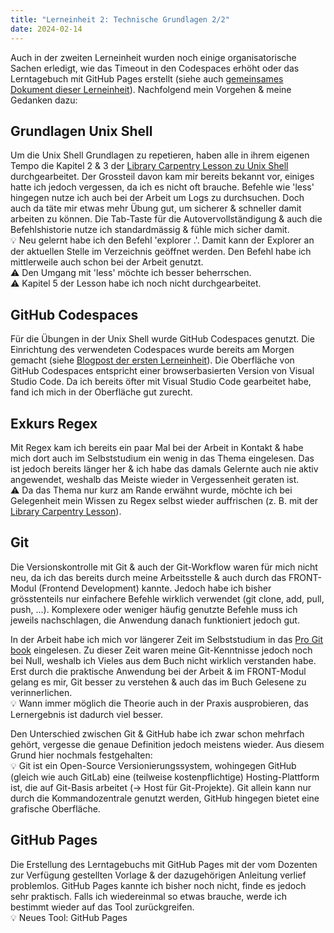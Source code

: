 ```yaml
---
title: "Lerneinheit 2: Technische Grundlagen 2/2"
date: 2024-02-14
---
```


Auch in der zweiten Lerneinheit wurden noch einige organisatorische Sachen erledigt, wie das Timeout in den Codespaces erhöht oder das Lerntagebuch mit GitHub Pages erstellt (siehe auch [gemeinsames Dokument dieser Lerneinheit](https://pad.gwdg.de/H-dlBlKaS9-xqX0ZH8fqcw)). Nachfolgend mein Vorgehen & meine Gedanken dazu:

## Grundlagen Unix Shell
Um die Unix Shell Grundlagen zu repetieren, haben alle in ihrem eigenen Tempo die Kapitel 2 & 3 der [Library Carpentry Lesson zu Unix Shell](https://librarycarpentry.org/lc-shell/index.html) durchgearbeitet. Der Grossteil davon kam mir bereits bekannt vor, einiges hatte ich jedoch vergessen, da ich es nicht oft brauche. Befehle wie 'less' hingegen nutze ich auch bei der Arbeit um Logs zu durchsuchen. Doch auch da täte mir etwas mehr Übung gut, um sicherer & schneller damit arbeiten zu können. Die Tab-Taste für die Autovervollständigung & auch die Befehlshistorie nutze ich standardmässig & fühle mich sicher damit.<br>
💡 Neu gelernt habe ich den Befehl 'explorer .'. Damit kann der Explorer an der aktuellen Stelle im Verzeichnis geöffnet werden. Den Befehl habe ich mittlerweile auch schon bei der Arbeit genutzt.<br>
⚠️ Den Umgang mit 'less' möchte ich besser beherrschen.<br>
⚠️ Kapitel 5 der Lesson habe ich noch nicht durchgearbeitet.

## GitHub Codespaces
Für die Übungen in der Unix Shell wurde GitHub Codespaces genutzt. Die Einrichtung des verwendeten Codespaces wurde bereits am Morgen gemacht (siehe [Blogpost der ersten Lerneinheit](https://yara-wagner.github.io/lerntagebuch/2024/02/14/lerneinheit1.html)). Die Oberfläche von GitHub Codespaces entspricht einer browserbasierten Version von Visual Studio Code. Da ich bereits öfter mit Visual Studio Code gearbeitet habe, fand ich mich in der Oberfläche gut zurecht.

## Exkurs Regex
Mit Regex kam ich bereits ein paar Mal bei der Arbeit in Kontakt & habe mich dort auch im Selbststudium ein wenig in das Thema eingelesen. Das ist jedoch bereits länger her & ich habe das damals Gelernte auch nie aktiv angewendet, weshalb  das Meiste wieder in Vergessenheit geraten ist.<br>
⚠️ Da das Thema nur kurz am Rande erwähnt wurde, möchte ich bei Gelegenheit mein Wissen zu Regex selbst wieder auffrischen (z. B. mit der [Library Carpentry Lesson](https://librarycarpentry.org/lc-data-intro/01-regular-expressions.html)).

## Git
Die Versionskontrolle mit Git & auch der Git-Workflow waren für mich nicht neu, da ich das bereits durch meine Arbeitsstelle & auch durch das FRONT-Modul (Frontend Development) kannte. Jedoch habe ich bisher grösstenteils nur einfachere Befehle wirklich verwendet (git clone, add, pull, push, ...). Komplexere oder weniger häufig genutzte Befehle muss ich jeweils nachschlagen, die Anwendung danach funktioniert jedoch gut.

In der Arbeit habe ich mich vor längerer Zeit im Selbststudium in das [Pro Git book](https://git-scm.com/book/en/v2) eingelesen. Zu dieser Zeit waren meine Git-Kenntnisse jedoch noch bei Null, weshalb ich Vieles aus dem Buch nicht wirklich verstanden habe. Erst durch die praktische Anwendung bei der Arbeit & im FRONT-Modul gelang es mir, Git besser zu verstehen & auch das im Buch Gelesene zu verinnerlichen. <br>
💡 Wann immer möglich die Theorie auch in der Praxis ausprobieren, das Lernergebnis ist dadurch viel besser.

Den Unterschied zwischen Git & GitHub habe ich zwar schon mehrfach gehört, vergesse die genaue Definition jedoch meistens wieder. Aus diesem Grund hier nochmals festgehalten:<br>
💡 Git ist ein Open-Source Versionierungssystem, wohingegen GitHub (gleich wie auch GitLab) eine (teilweise kostenpflichtige) Hosting-Plattform ist, die auf Git-Basis arbeitet (-> Host für Git-Projekte). Git allein kann nur durch die Kommandozentrale genutzt werden, GitHub hingegen bietet eine grafische Oberfläche.

## GitHub Pages
Die Erstellung des Lerntagebuchs mit GitHub Pages mit der vom Dozenten zur Verfügung gestellten Vorlage & der dazugehörigen Anleitung verlief problemlos. GitHub Pages kannte ich bisher noch nicht, finde es jedoch sehr praktisch. Falls ich wiedereinmal so etwas brauche, werde ich bestimmt wieder auf das Tool zurückgreifen.<br>
💡 Neues Tool: GitHub Pages
